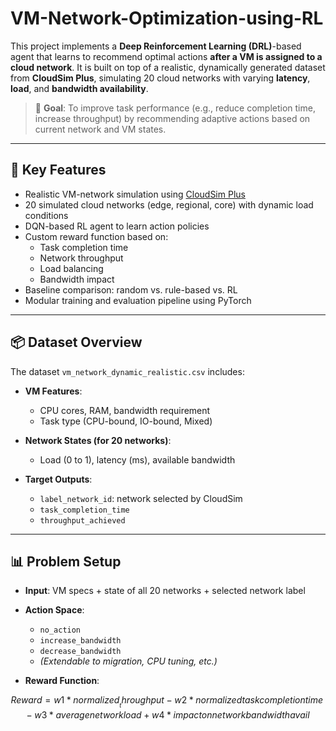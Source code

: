 # VM-Network-Optimization-using-RL

This project implements a **Deep Reinforcement Learning (DRL)**-based agent that learns to recommend optimal actions **after a VM is assigned to a cloud network**. It is built on top of a realistic, dynamically generated dataset from **CloudSim Plus**, simulating 20 cloud networks with varying **latency**, **load**, and **bandwidth availability**.

> 🎯 **Goal**: To improve task performance (e.g., reduce completion time, increase throughput) by recommending adaptive actions based on current network and VM states.

---

## 🔧 Key Features

- Realistic VM-network simulation using [CloudSim Plus](https://github.com/cloudsimplus/cloudsimplus)
- 20 simulated cloud networks (edge, regional, core) with dynamic load conditions
- DQN-based RL agent to learn action policies
- Custom reward function based on:
  - Task completion time
  - Network throughput
  - Load balancing
  - Bandwidth impact
- Baseline comparison: random vs. rule-based vs. RL
- Modular training and evaluation pipeline using PyTorch

---

## 📦 Dataset Overview

The dataset `vm_network_dynamic_realistic.csv` includes:

- **VM Features**:  
  - CPU cores, RAM, bandwidth requirement  
  - Task type (CPU-bound, IO-bound, Mixed)

- **Network States (for 20 networks)**:  
  - Load (0 to 1), latency (ms), available bandwidth

- **Target Outputs**:
  - `label_network_id`: network selected by CloudSim
  - `task_completion_time`
  - `throughput_achieved`

---

## 📊 Problem Setup

- **Input**: VM specs + state of all 20 networks + selected network label
- **Action Space**:  
  - `no_action`  
  - `increase_bandwidth`  
  - `decrease_bandwidth`  
  - *(Extendable to migration, CPU tuning, etc.)*

- **Reward Function**:

```math
Reward = w1 * normalized__throughput 
       - w2 * normalized task completion time 
       - w3 * average network load 
       + w4 * impact on network bandwidth avail
